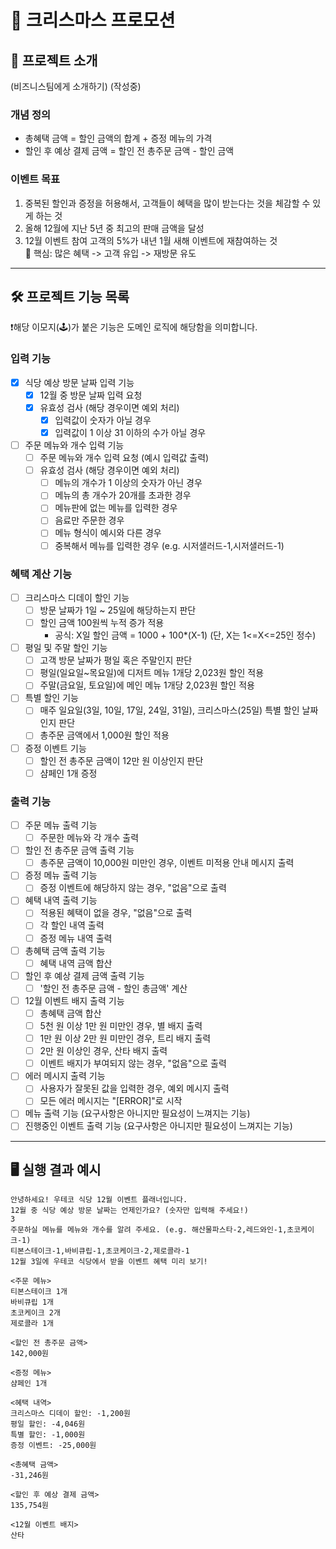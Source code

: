 # 🎁 크리스마스 프로모션

## 📌 프로젝트 소개
(비즈니스팀에게 소개하기) (작성중)

### 개념 정의
- 총혜택 금액 = 할인 금액의 합계 + 증정 메뉴의 가격
- 할인 후 예상 결제 금액 = 할인 전 총주문 금액 - 할인 금액

###  이벤트 목표
1. 중복된 할인과 증정을 허용해서, 고객들이 혜택을 많이 받는다는 것을 체감할 수 있게 하는 것
2. 올해 12월에 지난 5년 중 최고의 판매 금액을 달성
3. 12월 이벤트 참여 고객의 5%가 내년 1월 새해 이벤트에 재참여하는 것  
💎 핵심: 많은 혜택 -> 고객 유입 -> 재방문 유도
    

---
## 🛠️ 프로젝트 기능 목록
❗️해당 이모지(🕹️)가 붙은 기능은 도메인 로직에 해당함을 의미합니다.

### 입력 기능
- [x] 식당 예상 방문 날짜 입력 기능
  - [x] 12월 중 방문 날짜 입력 요청
  - [x] 유효성 검사 (해당 경우이면 예외 처리)
    - [x] 입력값이 숫자가 아닐 경우
    - [x] 입력값이 1 이상 31 이하의 수가 아닐 경우
- [ ] 주문 메뉴와 개수 입력 기능
  - [ ] 주문 메뉴와 개수 입력 요청 (예시 입력값 출력)
  - [ ] 유효성 검사 (해당 경우이면 예외 처리)
    - [ ] 메뉴의 개수가 1 이상의 숫자가 아닌 경우
    - [ ] 메뉴의 총 개수가 20개를 초과한 경우
    - [ ] 메뉴판에 없는 메뉴를 입력한 경우
    - [ ] 음료만 주문한 경우
    - [ ] 메뉴 형식이 예시와 다른 경우
    - [ ] 중복해서 메뉴를 입력한 경우 (e.g. 시저샐러드-1,시저샐러드-1)

### 혜택 계산 기능
- [ ] 크리스마스 디데이 할인 기능
  - [ ] 방문 날짜가 1일 ~ 25일에 해당하는지 판단
  - [ ] 할인 금액 100원씩 누적 증가 적용 
    - 공식: X일 할인 금액 = 1000 + 100*(X-1) (단, X는 1<=X<=25인 정수)
- [ ] 평일 및 주말 할인 기능
  - [ ] 고객 방문 날짜가 평일 혹은 주말인지 판단
  - [ ] 평일(일요일~목요일)에 디저트 메뉴 1개당 2,023원 할인 적용
  - [ ] 주말(금요일, 토요일)에 메인 메뉴 1개당 2,023원 할인 적용
- [ ] 특별 할인 기능
  - [ ] 매주 일요일(3일, 10일, 17일, 24일, 31일), 크리스마스(25일) 특별 할인 날짜인지 판단
  - [ ] 총주문 금액에서 1,000원 할인 적용
- [ ] 증정 이벤트 기능
  - [ ] 할인 전 총주문 금액이 12만 원 이상인지 판단
  - [ ] 샴페인 1개 증정

### 출력 기능
- [ ] 주문 메뉴 출력 기능
  - [ ] 주문한 메뉴와 각 개수 출력
- [ ] 할인 전 총주문 금액 출력 기능
    - [ ] 총주문 금액이 10,000원 미만인 경우, 이벤트 미적용 안내 메시지 출력
- [ ] 증정 메뉴 출력 기능
  - [ ] 증정 이벤트에 해당하지 않는 경우, "없음"으로 출력
- [ ] 혜택 내역 출력 기능
  - [ ] 적용된 혜택이 없을 경우, "없음"으로 출력
  - [ ] 각 할인 내역 출력
  - [ ] 증정 메뉴 내역 출력
- [ ] 총혜택 금액 출력 기능
  - [ ] 혜택 내역 금액 합산
- [ ] 할인 후 예상 결제 금액 출력 기능
  - [ ] '할인 전 총주문 금액 - 할인 총금액' 계산
- [ ] 12월 이벤트 배지 출력 기능
  - [ ] 총혜택 금액 합산
  - [ ] 5천 원 이상 1만 원 미만인 경우, 별 배지 출력
  - [ ] 1만 원 이상 2만 원 미만인 경우, 트리 배지 출력
  - [ ] 2만 원 이상인 경우, 산타 배지 출력
  - [ ] 이벤트 배지가 부여되지 않는 경우, "없음"으로 출력
- [ ] 에러 메시지 출력 기능
  - [ ] 사용자가 잘못된 값을 입력한 경우, 예외 메시지 출력
  - [ ] 모든 에러 메시지는 "[ERROR]"로 시작
- [ ] 메뉴 출력 기능 (요구사항은 아니지만 필요성이 느껴지는 기능)
- [ ] 진행중인 이벤트 출력 기능 (요구사항은 아니지만 필요성이 느껴지는 기능)

---

## 🖥️ 실행 결과 예시
```
안녕하세요! 우테코 식당 12월 이벤트 플래너입니다.
12월 중 식당 예상 방문 날짜는 언제인가요? (숫자만 입력해 주세요!)
3
주문하실 메뉴를 메뉴와 개수를 알려 주세요. (e.g. 해산물파스타-2,레드와인-1,초코케이크-1)
티본스테이크-1,바비큐립-1,초코케이크-2,제로콜라-1
12월 3일에 우테코 식당에서 받을 이벤트 혜택 미리 보기!
 
<주문 메뉴>
티본스테이크 1개
바비큐립 1개
초코케이크 2개
제로콜라 1개
 
<할인 전 총주문 금액>
142,000원
 
<증정 메뉴>
샴페인 1개
 
<혜택 내역>
크리스마스 디데이 할인: -1,200원
평일 할인: -4,046원
특별 할인: -1,000원
증정 이벤트: -25,000원
 
<총혜택 금액>
-31,246원
 
<할인 후 예상 결제 금액>
135,754원
 
<12월 이벤트 배지>
산타
```